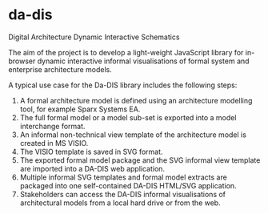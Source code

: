 # da-dis
Digital Architecture Dynamic Interactive Schematics

The aim of the project is to develop a light-weight JavaScript library for in-browser dynamic interactive informal visualisations of formal system and enterprise architecture models. 

A typical use case for the Da-DIS library includes the following steps:
  1.	A formal architecture model is defined using an architecture modelling tool, for example Sparx Systems EA.
  2.	The full formal model or a model sub-set is exported into a model interchange format.
  3.	An informal non-technical view template of the architecture model is created in MS VISIO.
  4.	The VISIO template is saved in SVG format.
  5.	The exported formal model package and the SVG informal view template are imported into a DA-DIS web application.
  6.	Multiple informal SVG templates and formal model extracts are packaged into one self-contained DA-DIS HTML/SVG application.
  7.	Stakeholders can access the DA-DIS informal visualisations of architectural models from a local hard drive or from the web.


